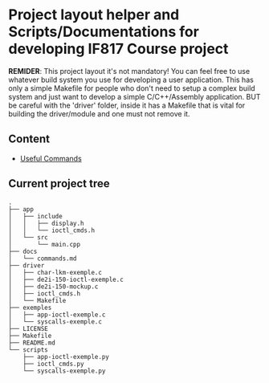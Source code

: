 # Project layout helper and Scripts/Documentations for developing IF817 Course project

**REMIDER**: This project layout it's not mandatory! You can feel free to use whatever build system you use for developing a user application. This has only a simple Makefile for people who don't need to setup a complex build system and just want to develop a simple C/C++/Assembly application. BUT be careful with the 'driver' folder, inside it has a Makefile that is vital for building the driver/module and one must not remove it.

## Content
 - [Useful Commands](docs/commands.md)

## Current project tree

	.
	├── app
	│   ├── include
	│   │   ├── display.h
	│   │   └── ioctl_cmds.h
	│   └── src
	│       └── main.cpp
	├── docs
	│   └── commands.md
	├── driver
	│   ├── char-lkm-exemple.c
	│   ├── de2i-150-ioctl-exemple.c
	│   ├── de2i-150-mockup.c
	│   ├── ioctl_cmds.h
	│   └── Makefile
	├── exemples
	│   ├── app-ioctl-exemple.c
	│   └── syscalls-exemple.c
	├── LICENSE
	├── Makefile
	├── README.md
	└── scripts
	    ├── app-ioctl-exemple.py
	    ├── ioctl_cmds.py
	    └── syscalls-exemple.py


